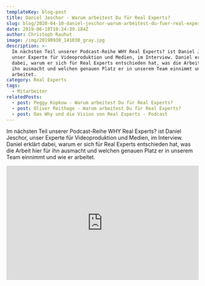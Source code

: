 ```yaml
---
templateKey: blog-post
title: Daniel Jeschor - Warum arbeitest Du für Real Experts?
slug: blog/2020-04-10-daniel-jeschor-warum-arbeitest-du-fuer-real-experts
date: 2019-06-18T10:24:39.184Z
author: Christoph Rauhut
image: /img/20190930_141030_gray.jpg
description: >-
  Im nächsten Teil unserer Podcast-Reihe WHY Real Experts? ist Daniel Jeschor,
  unser Experte für Videoproduktion und Medien, im Interview. Daniel erklärt
  dabei, warum er sich für Real Experts entschieden hat, was die Arbeit hier für
  ihn ausmacht und welchen genauen Platz er in unserem Team einnimmt und wie er
  arbeitet.
category: Real Experts
tags:
  - Mitarbeiter
relatedPosts:
  - post: Peggy Kopkow - Warum arbeitest Du für Real Experts?
  - post: Oliver Reithage - Warum arbeitest Du für Real Experts?
  - post: Das Why und die Vision von Real Experts - Podcast
---
```

Im nächsten Teil unserer Podcast-Reihe WHY Real Experts? ist Daniel Jeschor, unser Experte für Videoproduktion und Medien, im Interview. Daniel erklärt dabei, warum er sich für Real Experts entschieden hat, was die Arbeit hier für ihn ausmacht und welchen genauen Platz er in unserem Team einnimmt und wie er arbeitet.

<iframe width="100%" height="300" scrolling="no" frameborder="no" allow="autoplay" src="https://w.soundcloud.com/player/?url=https%3A//api.soundcloud.com/tracks/591960927&color=%23ff5500&auto_play=false&hide_related=false&show_comments=true&show_user=true&show_reposts=false&show_teaser=true&visual=true"></iframe>
